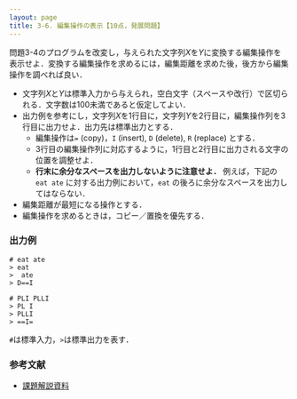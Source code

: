 ```yaml
---
layout: page
title: 3-6. 編集操作の表示【10点，発展問題】
---
```


問題3-4のプログラムを改変し，与えられた文字列$X$を$Y$に変換する編集操作を表示せよ．変換する編集操作を求めるには，編集距離を求めた後，後方から編集操作を調べれば良い．

+ 文字列$X$と$Y$は標準入力から与えられ，空白文字（スペースや改行）で区切られる．文字数は100未満であると仮定してよい．
+ 出力例を参考にし，文字列$X$を1行目に，文字列$Y$を2行目に，編集操作列を3行目に出力せよ．出力先は標準出力とする．
    + 編集操作は`=` (copy)，`I` (insert), `D` (delete), `R` (replace) とする．
    + 3行目の編集操作列に対応するように，1行目と2行目に出力される文字の位置を調整せよ．
    + **行末に余分なスペースを出力しないように注意せよ．** 例えば，下記の `eat ate` に対する出力例において，`eat` の後ろに余分なスペースを出力してはならない．
+ 編集距離が最短になる操作とする．
+ 編集操作を求めるときは，コピー／置換を優先する．

### 出力例
```
# eat ate
> eat
>  ate
> D==I
```

```
# PLI PLLI
> PL I
> PLLI
> ==I=
```

`#`は標準入力，`>`は標準出力を表す．

### 参考文献

+ [課題解説資料](./2019_kadai3_intro-Windows-190610.pdf)
